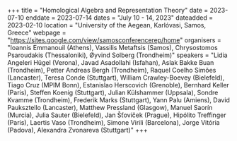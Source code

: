 +++
title = "Homological Algebra and Representation Theory"
date = 2023-07-10
enddate = 2023-07-14
dates = "July 10 - 14, 2023"
dateadded = 2023-02-10
location = "University of the Aegean, Karlóvasi, Samos, Greece"
webpage = "https://sites.google.com/view/samosconferencerep/home"
organisers = "Ioannis Emmanouil (Athens), Vassilis Metaftsis (Samos), Chrysostomos Psaroudakis (Thessaloniki), Øyvind Solberg (Trondheim)"
speakers = "Lidia Angeleri Hügel (Verona), Javad Asadollahi (Isfahan), Aslak Bakke Buan (Trondheim), Petter Andreas Bergh (Trondheim), Raquel Coelho Simões (Lancaster), Teresa Conde (Stuttgart), William Crawley-Boevey (Bielefeld), Tiago Cruz (MPIM Bonn), Estanislao Herscovich (Grenoble), Bernhard Keller (Paris), Steffen Koenig (Stuttgart), Julian Külshammer (Uppsala), Sondre Kvamme (Trondheim), Frederik Marks (Stuttgart), Yann Palu (Amiens), David Pauksztello (Lancaster), Matthew Pressland (Glasgow), Manuel Saorín (Murcia), Julia Sauter (Bielefeld), Jan Šťovíček (Prague), Hipólito Treffinger (Paris), Laertis Vaso (Trondheim), Simone Virili (Barcelona), Jorge Vitória (Padova), Alexandra Zvonareva (Stuttgart)"
+++
